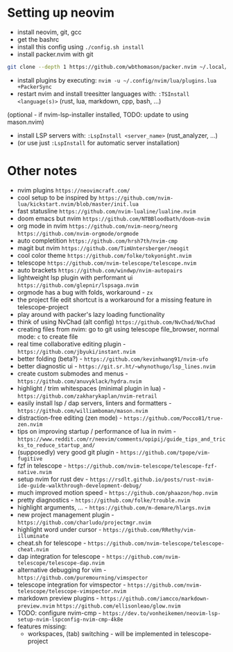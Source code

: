 # Setting up neovim
- install neovim, git, gcc
- get the bashrc
- install this config using `./config.sh install`
- install packer.nvim with git
```bash
git clone --depth 1 https://github.com/wbthomason/packer.nvim ~/.local/share/nvim/site/pack/packer/start/packer.nvim-lua
```
- install plugins by executing: `nvim -u ~/.config/nvim/lua/plugins.lua +PackerSync`
- restart nvim and install treesitter languages with: `:TSInstall <language(s)>` (rust, lua, markdown, cpp, bash, ...)

(optional - if nvim-lsp-installer installed, TODO: update to using mason.nvim)
- install LSP servers with: `:LspInstall <server_name>` (rust_analyzer, ...)
- (or use just `:LspInstall` for automatic server installation)

# Other notes
- nvim plugins `https://neovimcraft.com/`
- cool setup to be inspired by `https://github.com/nvim-lua/kickstart.nvim/blob/master/init.lua`
- fast statusline `https://github.com/nvim-lualine/lualine.nvim`
- doom emacs but nvim `https://github.com/NTBBloodbath/doom-nvim`
- org mode in nvim `https://github.com/nvim-neorg/neorg`
	`https://github.com/nvim-orgmode/orgmode`
- auto completition `https://github.com/hrsh7th/nvim-cmp`
- magit but nvim `https://github.com/TimUntersberger/neogit`
- cool color theme `https://github.com/folke/tokyonight.nvim`
- telescope `https://github.com/nvim-telescope/telescope.nvim`
- auto brackets `https://github.com/windwp/nvim-autopairs`
- lightweight lsp plugin with performant ui `https://github.com/glepnir/lspsaga.nvim`
- orgmode has a bug with folds, workaround - `zx`
- the project file edit shortcut is a workaround for a missing feature in telescope-project
- play around with packer's lazy loading functionality
- think of using NvChad (alt config) `https://github.com/NvChad/NvChad`
- creating files from nvim: go to git using telescope file_browser, normal mode: `c` to create file
- real time collaborative editing plugin - `https://github.com/jbyuki/instant.nvim`
- better folding (beta?) - `https://github.com/kevinhwang91/nvim-ufo`
- better diagnostic ui - `https://git.sr.ht/~whynothugo/lsp_lines.nvim`
- create custom submodes and menus - `https://github.com/anuvyklack/hydra.nvim`
- highlight / trim whitespaces (minimal plugin in lua) - `https://github.com/zakharykaplan/nvim-retrail`
- easily install lsp / dap servers, linters and formatters - `https://github.com/williamboman/mason.nvim`
- distraction-free editing (zen mode) - `https://github.com/Pocco81/true-zen.nvim`
- tips on improving startup / performance of lua in nvim - `https://www.reddit.com/r/neovim/comments/opipij/guide_tips_and_tricks_to_reduce_startup_and/`
- (supposedly) very good git plugin - `https://github.com/tpope/vim-fugitive`
- fzf in telescope - `https://github.com/nvim-telescope/telescope-fzf-native.nvim`
- setup nvim for rust dev - `https://rsdlt.github.io/posts/rust-nvim-ide-guide-walkthrough-development-debug/`
- much improved motion speed - `https://github.com/phaazon/hop.nvim`
- pretty diagnostics - `https://github.com/folke/trouble.nvim`
- highlight arguments, ... - `https://github.com/m-demare/hlargs.nvim`
- new project management plugin - `https://github.com/charludo/projectmgr.nvim`
- highlight word under cursor - `https://github.com/RRethy/vim-illuminate`
- cheat.sh for telescope - `https://github.com/nvim-telescope/telescope-cheat.nvim`
- dap integration for telescope - `https://github.com/nvim-telescope/telescope-dap.nvim`
- alternative debugging for vim - `https://github.com/puremourning/vimspector`
- telescope integration for vimspector - `https://github.com/nvim-telescope/telescope-vimspector.nvim`
- markdown preview plugins - `https://github.com/iamcco/markdown-preview.nvim` `https://github.com/ellisonleao/glow.nvim`
- TODO: configure nvim-cmp - `https://dev.to/vonheikemen/neovim-lsp-setup-nvim-lspconfig-nvim-cmp-4k8e`
- features missing:
	- workspaces, (tab) switching - will be implemented in telescope-project

